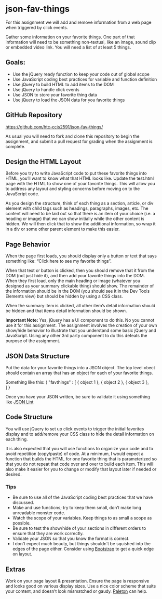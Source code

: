 # json-fav-things
For this assignment we will add and remove information from a web page when triggered by click events.

Gather some information on your favorite things.  One part of that information will need to be something non-textual, like an image, sound clip or embedded video link. You will need a list of at least 5 things.

## Goals:

- Use the jQuery ready function to keep your code out of global scope
- Use JavaScript coding best practices for variable and function definition
- Use jQuery to build HTML to add items to the DOM
- Use jQuery to handle click events
- Use JSON to store your favorite thing data
- Use jQuery to load the JSON data for you favorite things


## GitHub Repository
https://github.com/htc-ccis2591/json-fav-things/

As usual you will need to fork and clone this repository to begin the assignment, and submit a pull request for grading when the assignment is complete.  


## Design the HTML Layout
Before you try to write JavaScript code to put these favorite things into HTML, you’ll want to know what that HTML looks like.  Update the test.html page with the HTML to show one of your favorite things.  This will allow you to address any layout and styling concerns before moving on to the JavaScript code.  

As you design the structure, think of each thing as a section, article, or div element with child tags such as headings, paragraphs, images, etc.  The content will need to be laid out so that there is an item of your choice (i.e. a heading or image) that we can show initially while the other content is hidden.  We will then click that to show the additional information, so wrap it in a div or some other parent element to make this easier.


## Page Behavior
When the page first loads, you should display only a button or text that says something like:  “Click here to see my favorite things”.

When that text or button is clicked, then you should remove that it from the DOM (not just hide it), and then add your favorite things into the DOM.  When they first load, only the main heading or image (whatever you designed as your summary clickable thing) should show. The remainder of the information should be in the DOM (you should see it in the Dev Tools Elements view) but should be hidden by using a CSS class.

When the summary item is clicked, all other item’s detail information should be hidden and that items detail information should be shown.  

__Important Note:__  Yes, jQuery has a UI component to do this.  No you cannot use it for this assignment. The assignment involves the creation of your own show/hide behavior to illustrate that you understand some basic jQuery and JavaScript.  Using any other 3rd party component to do this defeats the purpose of the assignment.

## JSON Data Structure
Put the data for your favorite things into a JSON object.  The top level obect should contain an array that has an object for each of your favorite things.

Something like this:
{
  "favthings" : [
    { object 1 },
    { object 2 },
    { object 3 },  
  ]
}

Once you have your JSON written, be sure to validate it using something like [JSON Lint](http://jsonlint.com/)

## Code Structure
You will use jQuery to set up click events to trigger the initial favorites display and to add/remove your CSS class to hide the detail information on each thing.

It is also expected that you will use functions to organize your code and to avoid repetition (copy/paste) of code.  At a minimum, I would expect a function that builds the HTML for one favorite thing that is parameterized so that you do not repeat that code over and over to build each item.  This will also make it easier for you to change or modify that layout later if needed or desired.

### Tips
- Be sure to use all of the JavaScript coding best practices that we have discussed.
- Make and use functions; try to keep them small, don’t make long unreadable monster code.
- Watch the scope of your variables.  Keep things to as small a scope as possible.
- Be sure to test the show/hide of your sections in different orders to ensure that they are work correctly.
- Validate your JSON so that you know the format is correct.
- I don't expect much beauty, but things shouldn't be squished into the edges of the page either. Consider using [Bootstrap](http://getbootstrap.com/) to get a quick edge on layout.

## Extras
Work on your page layout & presentation. Ensure the page is responsive and looks good on various display sizes. Use a nice color scheme that suits your content, and doesn't look mismatched or gaudy.  [Paleton](http://paletton.com/) can help.
